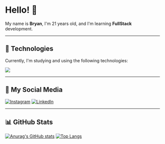 # Hello! 👋

My name is **Bryan**, I'm 21 years old, and I'm learning **FullStack** development.

---

## 🚀 Technologies

Currently, I'm studying and using the following technologies:

<p align="left">
  <a href="https://skillicons.dev">
    <img src="https://skillicons.dev/icons?i=html,css,js,react,nodejs,express,prisma,sequelize,docker,vite,mongodb,postgres,cs,dotnet" />
  </a>
</p>

---

## 📲 My Social Media

[![Instagram](https://img.shields.io/badge/Instagram-%23E4405F.svg?style=for-the-badge&logo=Instagram&logoColor=white)](https://www.instagram.com/brya4nn/)
[![LinkedIn](https://img.shields.io/badge/LinkedIn-%230A66C2.svg?style=for-the-badge&logo=linkedin&logoColor=white)](https://www.linkedin.com/in/bryan-lima-735992250/)

---

## 📊 GitHub Stats

[![Anurag's GitHub stats](https://github-readme-stats.vercel.app/api?username=bry7n&show_icons=true&theme=radical)](https://github.com/bry7n/github-readme-stats)
[![Top Langs](https://github-readme-stats.vercel.app/api/top-langs/?username=bry7n&layout=compact&theme=radical)](https://github.com/bry7n/github-readme-stats)

